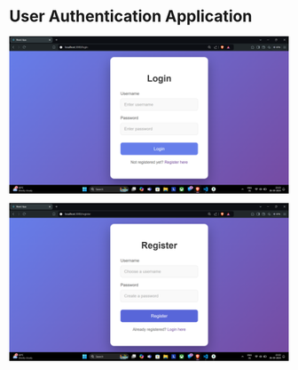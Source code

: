 # User Authentication Application

![Login page](./images/image-1.png)

![Register page](./images/image.png)
